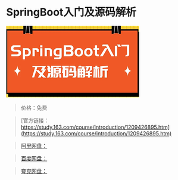 # SpringBoot入门及源码解析

![img](../../../assets/study163/free/cf9f4fc49c22436ebf9c30d46b411d54.png)

> 价格：免费

> [官方链接：https://study.163.com/course/introduction/1209426895.htm](https://study.163.com/course/introduction/1209426895.htm)

> [阿里网盘：]()

> [百度网盘：]()

> [夸克网盘：]()
